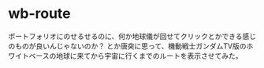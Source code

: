 # wb-route

ポートフォリオにのせるせるのに、何か地球儀が回せてクリックとかできる感じのものが良いんじゃないのか？
とか唐突に思って、機動戦士ガンダムTV版のホワイトベースの地球に来てから宇宙に行くまでのルートを表示させてみた。
